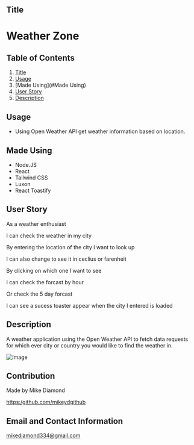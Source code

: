 ## Title

# Weather Zone 


  ## Table of Contents
  1. [Title](#Title)
  2. [Usage](#Usage)
  3. [Made Using](#Made Using)
  4. [User Story](#Story)
  5. [Description](#Description)


  ## Usage

  * Using Open Weather API get weather information based on location.

  ## Made Using
  
  * Node.JS
  * React 
  * Tailwind CSS
  * Luxon
  * React Toastify
  
  ## User Story

  As a weather enthusiast
  
  I can check the weather in my city
  
  By entering the location of the city I want to look up
  
  I can also change to see it in ceclius or farenheit
  
  By clicking on which one I want to see
  
  I can check the forcast by hour
  
  Or check the 5 day forcast
  
  I can see a sucess toaster appear when the city I entered is loaded

  ## Description

  A weather application using the Open Weather API to fetch data requests for which ever city or country you would like to find the weather in. 
  
  ![image](https://user-images.githubusercontent.com/94988620/175303754-b26ec5ce-2eb7-44a3-bcf6-9ad012e25d76.png)

  
  ## Contribution

  Made by Mike Diamond
  
  [https:/github.com/mikeydgithub](https:/github.com/mikeydgithub)
  
  ## Email and Contact Information
     
  mikediamond334@gmail.com

  

 
